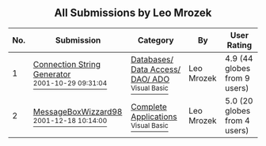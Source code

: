 ﻿<div align="center">

## All Submissions by Leo Mrozek

</div>

No.  | Submission | Category | By   | User Rating
---- | ---------- | -------- | ---- | -----------
1 | [Connection String Generator<br /><sup>2001-10-29 09:31:04</sup>](https://github.com/Planet-Source-Code/leo-mrozek-connection-string-generator__1-32791) | [Databases/ Data Access/ DAO/ ADO<br /><sup>Visual Basic</sup>](../ByCategory/databases-data-access-dao-ado__1-6.md) | Leo Mrozek | 4.9 (44 globes from 9 users)
2 | [MessageBoxWizzard98<br /><sup>2001-12-18 10:14:00</sup>](https://github.com/Planet-Source-Code/leo-mrozek-messageboxwizzard98__1-29924) | [Complete Applications<br /><sup>Visual Basic</sup>](../ByCategory/complete-applications__1-27.md) | Leo Mrozek | 5.0 (20 globes from 4 users)
